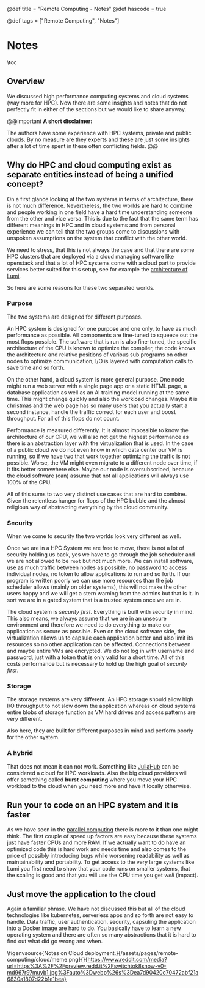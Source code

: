 @def title = "Remote Computing - Notes"
@def hascode = true

@def tags = ["Remote Computing", "Notes"]
# Notes
\toc

## Overview

We discussed high performance computing systems and cloud systems (way more for HPC).
Now there are some insights and notes that do not perfectly fit in either of the sections but we would like to share anyway. 

@@important
**A short disclaimer:**

The authors have some experience with HPC systems, private and public clouds.
By no measure are they experts and these are just some insights after a lot of time spent in these often conflicting fields.
@@

## Why do HPC and cloud computing exist as separate entities instead of being a unified concept?

On a first glance looking at the two systems in terms of architecture, there is not much difference.
Nevertheless, the two worlds are hard to combine and people working in one field have a hard time understanding someone from the other and vice versa.
This is due to the fact that the same term has different meanings in HPC and in cloud systems and from personal experience we can tell that the two groups come to discussions with unspoken assumptions on the system that conflict with the other world. 

We need to stress, that this is not always the case and that there are some HPC clusters that are deployed via a cloud managing software like openstack and that a lot of HPC systems come with a cloud part to provide services better suited for this setup, see for example the [architecture of Lumi](../hpc/architecture/#real_world_examples).

So here are some reasons for these two separated worlds.

### Purpose

The two systems are designed for different purposes. 

An HPC system is designed for one purpose and one only, to have as much performance as possible.
All components are fine-tuned to squeeze out the most flops possible.
The software that is run is also fine-tuned, the specific architecture of the CPU is known to optimize the compiler, the code knows the architecture and relative positions of various sub programs on other nodes to optimize communication, I/O is layered with computation calls to save time and so forth. 

On the other hand, a cloud system is more general purpose.
One node might run a web server with a single page app or a static HTML page, a database application as well as an AI training model running at the same time.
This might change quickly and also the workload changes.
Maybe it is christmas and the web page has so many users that you actually start a second instance, handle the traffic correct for each user and boost throughput.
For all of this flops do not count.

Performance is measured differently.
It is almost impossible to know the architecture of our CPU, we will also not get the highest performance as there is an abstraction layer with the virtualization that is used.
In the case of a public cloud we do not even know in which data center our VM is running, so if we have two that work together optimizing the traffic is not possible.
Worse, the VM might even migrate to a different node over time, if it fits better somewhere else.
Maybe our node is oversubscribed, because the cloud software (can) assume that not all applications will always use 100% of the CPU.

All of this sums to two very distinct use cases that are hard to combine.
Given the relentless hunger for flops of the HPC bubble and the almost religious way of abstracting everything by the cloud community.

### Security

When we come to security the two worlds look very different as well.

Once we are in a HPC System we are free to move, there is not a lot of security holding us back, yes we have to go through the job scheduler and we are not allowed to be `root` but not much more. 
We can install software, use as much traffic between nodes as possible, no password to access individual nodes, no token to allow applications to run and so forth.
If our program is written poorly we can use more resources than the job scheduler allows (mainly on older systems), this will not make the other users happy and we will get a stern warning from the admins but that is it.
In sort we are in a gated system that is a trusted system once we are in.

The cloud system is _security first_.
Everything is built with security in mind.
This also means, we always assume that we are in an unsecure environment and therefore we need to do everything to make our application as secure as possible.
Even on the cloud software side, the virtualization allows us to capsule each application better and also limit its resources so no other application can be affected.
Connections between and maybe entire VMs are encrypted.
We do not log in with username and password, just with a token that is only valid for a short time.
All of this costs performance but is necessary to hold up the high goal of _security first_.

### Storage

The storage systems are very different. 
An HPC storage should allow high I/O throughput to not slow down the application whereas on cloud systems entire blobs of storage function as VM hard drives and access patterns are very different. 

Also here, they are built for different purposes in mind and perform poorly for the other system.

### A hybrid

That does not mean it can not work.
Something like [JuliaHub](https://juliahub.com/) can be considered a cloud for HPC workloads.
Also the big cloud providers will offer something called **burst computing** where you move your HPC workload to the cloud when you need more and have it locally otherwise.

## Run your to code on an HPC system and it is faster

As we have seen in the [parallel computing](../../hpc/) there is more to it than one might think.
The first couple of speed up factors are easy because these systems just have faster CPUs and more RAM.
If we actually want to do have an optimized code this is hard work and needs time and also comes to the price of possibly introducing bugs while worsening readability as well as maintainability and portability.
To get access to the very large systems like Lumi you first need to show that your code runs on smaller systems, that the scaling is good and that you will use the CPU time you get _well_ (impact).

## Just move the application to the cloud

Again a familiar phrase.
We have not discussed this but all of the cloud technologies like kubernetes, serverless apps and so forth are not easy to handle.
Data traffic, user authentication, security, capsuling the application into a Docker image are hard to do.
You basically have to learn a new operating system and there are often so many abstractions that it is hard to find out what did go wrong and when.

\figenvsource{Notes on Cloud deployment.}{/assets/pages/remote-computing/cloud/meme.png}{}{https://www.reddit.com/media?url=https%3A%2F%2Fpreview.redd.it%2Fswitchtok8snow-v0-md967r97muyb1.jpg%3Fauto%3Dwebp%26s%3Dea7d90420c70472abf21a6830a1807d22b1e1bea}
